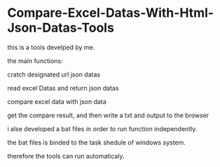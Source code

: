 # Compare-Excel-Datas-With-Html-Json-Datas-Tools

this is a tools develped by me.

the main functions:

cratch designated url json datas

read excel Datas and return json datas

compare excel data with json data

get the compare result, and then write a txt and output to the browser

i alse developed a bat files in order to run function independently.

the bat files is binded to the task shedule of windows system.

therefore the tools can run automaticaly.
